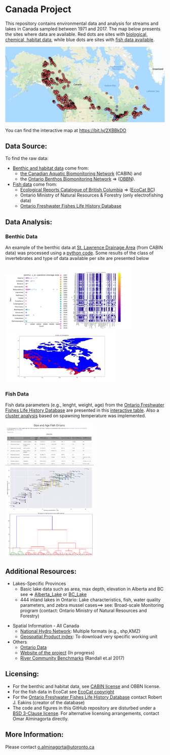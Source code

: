# Canada Project
[biological, chemical, habitat data]: https://github.com/alminagorta/CanadaProject/tree/master/Benthic_Habitat_Data
[fish data available]: https://github.com/alminagorta/CanadaProject/tree/master/FishData

This repository contains environmental data and analysis for streams and lakes in Canada sampled between 1971 and 2017.
The map below presents the sites where data are available. Red dots are sites with [biological, chemical, habitat data], while blue dots are sites with [fish data available].

 ![](https://github.com/alminagorta/CanadaProject/blob/master/Miscel/All_CABIN_Ianfish_OBBN.png)

You can find the interactive map at https://bit.ly/2XBBkDO 

[BSD 3-Clause license]: https://github.com/alminagorta/CanadaProject/blob/master/Miscel/LICENSE
[EcoCat copyright]: https://www2.gov.bc.ca/gov/content/home/copyright
[CABIN license]: https://open.canada.ca/en/open-government-licence-canada

[Ecological Reports Catalogue of British Columbia]: https://github.com/alminagorta/CanadaProject/tree/master/FishData#ecocat-bc-ecological-reports-catalogue-of-british-columbia
[EcoCat BC]: http://a100.gov.bc.ca/pub/acat/public/welcome.do 

[the Canadian Aquatic Biomonitoring Network]: https://github.com/alminagorta/CanadaProject/tree/master/Benthic_Habitat_Data#cabin-canadian-aquatic-biomonitoring-network
[Ontario Benthos Biomonitoring Network]: https://github.com/alminagorta/CanadaProject/tree/master/Benthic_Habitat_Data#obbn-ontario-benthos-biomonitoring-network

[Alberta_Lake]: http://albertalakes.ualberta.ca/?page=lake
[BC_Lake]: http://a100.gov.bc.ca/pub/fidq/searchBathymetricMaps.do

[cluster analysis]: https://github.com/alminagorta/MachineLearning/tree/master/Clustering

[St. Lawrence Drainage Area]: https://github.com/alminagorta/CanadaProject/blob/master/Benthic_Habitat_Data/2_St_Lawrence_BenthicData.csv
[python code]: https://github.com/alminagorta/CanadaProject/tree/master/Python_Code
[Fig1]: https://github.com/alminagorta/CanadaProject/blob/master/Benthic_Habitat_Data/Benthic_2.png 
[Ontario Freshwater Fishes Life History Database]: http://www.ontariofishes.ca/home.htm
[OBBN]: https://data.ontario.ca/dataset/ontario-benthos-biomonitoring-network

[Benthic and habitat data]: https://github.com/alminagorta/CanadaProject/tree/master/Benthic_Habitat_Data
[Fish data]: https://github.com/alminagorta/CanadaProject/tree/master/FishData

## Data Source:
To find the raw data:
* [Benthic and habitat data] come from:
  * [the Canadian Aquatic Biomonitoring Network] (CABIN) and 
  * the [Ontario Benthos Biomonitoring Network] => ([OBBN]). 
* [Fish data] come from:
  * [Ecological Reports Catalogue of British Columbia] =>  ([EcoCat BC]) 
  * Ontario Ministry of Natural Resources & Forestry (only electrofishing data)
  * [Ontario Freshwater Fishes Life History Database] 
  
## Data Analysis:
### Benthic Data
An example of the benthic data at [St. Lawrence Drainage Area] (from CABIN data) was processed using a [python code]. Some results of the class of invertebrates and type of data available per site are presented below 

<img src="https://github.com/alminagorta/CanadaProject/blob/master/Miscel/Benthic_2.png" width=200/><img src="https://github.com/alminagorta/CanadaProject/blob/master/Miscel/Out2_St_Lawrence_Drainage%20AreaDataAva_2.png" width=200/><img src="https://github.com/alminagorta/CanadaProject/blob/master/Miscel/OutAll_DrainageAreasmap_A.png" width=350/>

### Fish Data
Fish data parameters (e.g., lenght, weight, age) from the [Ontario Freshwater Fishes Life History Database] are presented in this [interactive table]. Also a [cluster analysis] based on spawning temperature was implemented. 


<img src="https://github.com/alminagorta/CanadaProject/blob/master/Miscel/Table1.png" width=280/><img src="https://github.com/alminagorta/MachineLearning/blob/master/Clustering/K-means.png" width=280/><img src="https://github.com/alminagorta/MachineLearning/blob/master/Clustering/Dendogram1.png" width=280/>


[interactive table]: http://oalminagorta.byethost7.com/Table_FishOntario/Table3_FishOntario.html 

## Additional Resources: 
* Lakes-Specific Provinces
  * Basic lake data such as area, max depth, elevation in Alberta and BC see => [Alberta_Lake] or [BC_Lake] 
  * 444 inland lakes in Ontario: Lake characteristics, fish, water quality parameters, and zebra mussel cases==> see: Broad-scale Monitoring program (contact: Ontario Ministry of Natural Resources and Forestry)

[National Hydro Network]: https://open.canada.ca/data/en/dataset/a4b190fe-e090-4e6d-881e-b87956c07977
[Geospatial Product index]: http://ftp.geogratis.gc.ca/pub/nrcan_rncan/vector/index/html/geospatial_product_index_en.html

* Spatial Information - All Canada
  * [National Hydro Network]: Multiple formats (e.g., shp,KMZ)
  * [Geospatial Product index]: To download very specific working unit
* Others
  * [Ontario Data]
  * [Website of the project] (In progress)
  * [River Community Benchmarks] (Randall et.al 2017)

[River Community Benchmarks]: http://waves-vagues.dfo-mpo.gc.ca/Library/40603520.pdf
  
  [Ontario Data]: https://data.ontario.ca/
  
## Licensing:
* For the benthic and habitat data, see [CABIN license] and OBBN license.
* For the fish data in EcoCat see [EcoCat copyright]
* For the [Ontario Freshwater Fishes Life History Database] contact Robert J. Eakins (creator of the database)
* The code and figures in this GitHub repository are disturbed under a [BSD 3-Clause license]. For alternative licensing arrangements, contact Omar Alminagorta directly. 

## More Information: 
Please contact o.alminagorta@utoronto.ca

[Website of the project]: https://mteproject.weebly.com/

